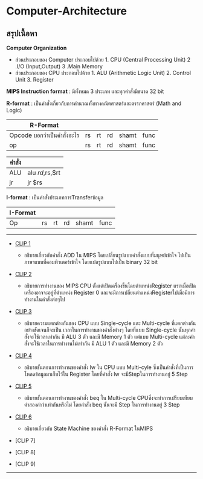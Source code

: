 # Computer-Architecture
## สรุปเนื้อหา

**Computer Organization**
   - ส่วนประกอบของ Computer ประกอบไปด้วย 1. CPU (Central Processing Unit) 2 .I/O (Input,Output) 3 .Main Memory
   - ส่วนประกอบของ CPU      ประกอบไปด้วย 1. ALU (Arithmetic Logic Unit) 2. Control Unit 3. Register


**MIPS Instruction format** : มีทั้งหมด 3 ประเภท และทุกคำสั่งมีขนาด 32 bit

**R-format** : เป็นคำสั่งเกี่ยวกับการคำนวณทั้งทางคณิตศาสตร์และตรรกศาสตร์ (Math and Logic)

| R-Format |  |  |  |  |  |  
| --------- | --------- | --------- | --------- | --------- | --------- |
| Opcode บอกว่าเป็นคำสั่งอะไร | rs | rt| rd | shamt | func |
| op | rs | rt| rd | shamt | func |

| คำสั่ง |  |
| --------- | --------- |
| ALU | alu $rd,$rs,$rt |
| jr | jr $rs |

**I-format** : เป็นคำสั่งประเภทการTransferข้อมูล

| I-Format |  |  |  |  |  |  
| --------- | --------- | --------- | --------- | --------- | --------- |
| Op | rs | rt| rd | shamt | func |   



________________________________________________________________________________________________________________________________________

*  [CLIP 1](https://youtu.be/8yf97kqEWS8)

   * อธิบายเกี่ยวกับคำสั่ง ADD ใน MIPS โดยเปลี่ยนรูปแบบคำสั่งแบบที่มนุษย์เข้าใจ ไปเป็นภาษาแบบที่คอมพิวเตอร์เข้าใจ โดยแปลรูปแบบไปเป็น binary 32 bit

* [CLIP 2](https://youtu.be/UWN1qYOEa64)

  * อธิบายการทำงานของ MIPS CPU ตั้งแต่เปิดเครื่องขึ้นโดยตำแหน่งRegister แรกเมื่อเปิดเครื่องอาจจะอยู่ที่ตำแหน่ง Register 0 และจะมีการเปลี่ยนตำแหน่งRegisterไปเมื่อมีการทำงานในคำสั่งต่อๆไป

* [CLIP 3](https://youtu.be/rQwzcYdYeCE)

  * อธิบายความแตกต่างกันของ CPU แบบ Single-cycle และ Multi-cycle ที่แตกต่างกันอย่างชัดเจนก็จะเป็น เวลาในการทำงานของคำสั่งต่างๆ โดยที่แบบ Single-cycle นั้นทุกคำสั่งจะใช้เวลาเท่ากัน มี ALU 3 ตัว และมี Memory 1 ตัว แต่แบบ Multi-cycle แต่ละคำสั่งจะใช้เวลาในการทำงานไม่เท่ากัน มี ALU 1 ตัว และมี Memory 2 ตัว

* [CLIP 4](https://youtu.be/CVvfJFUkybk)
 
  * อธิบายขั้นตอนการทำงานของคำสั่ง lw ใน CPU แบบ Multi-cyle ซึ่งเป็นคำสั่งที่เป็นการโหลดข้อมูลมาเก็บไว้ใน Register โดยที่คำสั่ง lw จะมีStepในการทำงานอยู่ 5 Step 

* [CLIP 5](https://youtu.be/y_5s8D-EJ9o)

  * อธิบายขั้นตอนการทำงานของคำสั่ง beq ใน Multi-cycle CPUซึ่งจะทำการเปรียบเทียบค่าสองค่าว่าเท่ากันหรือไม่ โดยคำสั่ง beq นั้นจะมี Step ในการทำงานอยู่ 3 Step

* [CLIP 6](https://youtu.be/Pz49OCkp3S4)

  * อธิบายเกี่ยวกับ State Machine ของคำสั่ง R-Format ในMIPS

* [CLIP 7]

* [CLIP 8]

* [CLIP 9]
________________________________________________________________________________________________________________________________________
